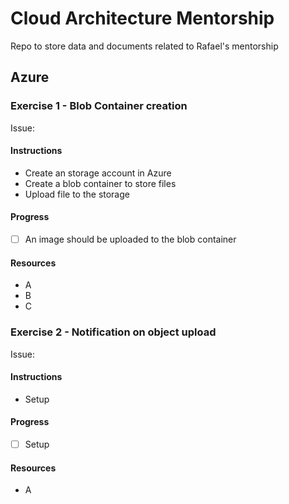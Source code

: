 # Cloud Architecture Mentorship
Repo to store data and documents related to Rafael's mentorship

## Azure
### Exercise 1 - Blob Container creation

Issue: 

#### Instructions
- Create an storage account in Azure
- Create a blob container to store files
- Upload file to the storage

#### Progress
- [ ] An image should be uploaded to the blob container

#### Resources
- A
- B
- C

### Exercise 2 - Notification on object upload

Issue: 

#### Instructions
- Setup

#### Progress
- [ ] Setup
  
#### Resources
- A

